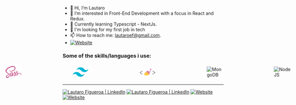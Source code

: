 - 👋 Hi, I’m Lautaro
- 👀 I’m interested in Front-End Development with a focus in React and Redux.
- 🌱 Currently learning Typescript - NextJs.
- 💞️ I'm looking for my first job in tech 
- 📫 How to reach me: lautaroef@gmail.com.
- <a href="https://lautarofigueroa-dev.web.app/" target="_blank"><img src="https://img.shields.io/badge/Portfolio-%23000000.svg?style=for-the-badge&logo=firefox&logoColor=#FF7139" alt="Website" height=25></a>


### Some of the skills/languages i use:

<div style="display: flex; align-items: center; justify-content: center; gap: 10rem">
<img alt="React" width="50px" src="https://raw.githubusercontent.com/github/explore/80688e429a7d4ef2fca1e82350fe8e3517d3494d/topics/react/react.png" />
<img alt="Redux" width="50px" src="https://raw.githubusercontent.com/github/explore/80688e429a7d4ef2fca1e82350fe8e3517d3494d/topics/redux/redux.png" />
<img alt="Sass" width="50px" src="https://raw.githubusercontent.com/github/explore/80688e429a7d4ef2fca1e82350fe8e3517d3494d/topics/sass/sass.png">
<img alt="TailwindCSS" width="50px" src="./images/tailwindCSS.png">
<img alt="styled-components" width="50px" src="./images/styledComponents.png">
<img alt="MongoDB" width='50px' src="https://victorroblesweb.es/wp-content/uploads/2016/11/mongodb.png"/>
<img alt="NodeJS" width='65px' src="https://upload.wikimedia.org/wikipedia/commons/thumb/d/d9/Node.js_logo.svg/800px-Node.js_logo.svg.png"/>
<img alt="Express" width='50px' src="https://raw.githubusercontent.com/github/explore/80688e429a7d4ef2fca1e82350fe8e3517d3494d/topics/express/express.png"/>
<img alt="Git" width="35px" src="https://user-images.githubusercontent.com/5834000/125217429-36557f80-e286-11eb-84c6-05e346cebe8a.png" />
</div

---
---

<a href="mailto:lautaroef@gmail.com" target="_blank"><img src="https://img.shields.io/badge/Gmail-D14836?style=for-the-badge&logo=gmail&logoColor=white" alt ="Lautaro Figueroa | LinkedIn"/></a>
<a href="https://www.linkedin.com/in/lautaro-figueroa-40451815a/" target="_blank"><img src="https://img.shields.io/badge/linkedin-%230077B5.svg?style=for-the-badge&logo=linkedin&logoColor=white" alt ="Lautaro Figueroa | LinkedIn"/></a>
<a href="https://t.me/Lautaro197" target="_blank">
<img src="https://img.shields.io/badge/Telegram-2CA5E0?style=for-the-badge&logo=telegram&logoColor=white" alt="Website"></a>
<a href="https://lautarofigueroa-dev.web.app/"  target="_blank">
<img src="https://img.shields.io/badge/Portfolio-%23000000.svg?style=for-the-badge&logo=firefox&logoColor=#FF7139" alt="Website" ></a>

